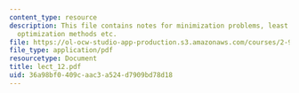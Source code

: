 ```yaml
---
content_type: resource
description: This file contains notes for minimization problems, least square methods,
  optimization methods etc.
file: https://ol-ocw-studio-app-production.s3.amazonaws.com/courses/2-993j-introduction-to-numerical-analysis-for-engineering-13-002j-spring-2005/36a98bf0409caac3a524d7909bd78d18_lect_12.pdf
file_type: application/pdf
resourcetype: Document
title: lect_12.pdf
uid: 36a98bf0-409c-aac3-a524-d7909bd78d18
---
```


